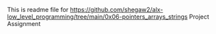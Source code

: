 This is readme file for https://github.com/shegaw2/alx-low_level_programming/tree/main/0x06-pointers_arrays_strings Project Assignment
